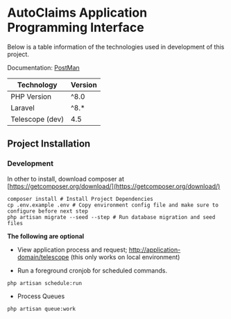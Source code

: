 # AutoClaims Application Programming Interface

Below is a table information of the technologies used in development of this project.

Documentation: [PostMan](https://documenter.getpostman.com/view/3633314/Tzm5Fver)

| Technology | Version |
------------- | --------------
| PHP Version | ^8.0 |
| Laravel | ^8.* |
| Telescope (dev) | 4.5 |

## Project Installation
### Development

In other to install, download composer at [https://getcomposer.org/download/](https://getcomposer.org/download/)

```shell
composer install # Install Project Dependencies
cp .env.example .env # Copy environment config file and make sure to configure before next step
php artisan migrate --seed --step # Run database migration and seed files
```

**The following are optional**

- View application process and request; [http://application-domain/telescope](http://application-domain/telescope) (this only works on local environment)

- Run a foreground cronjob for scheduled commands.
```shell
php artisan schedule:run
```

- Process Queues
```shell
php artisan queue:work
```
